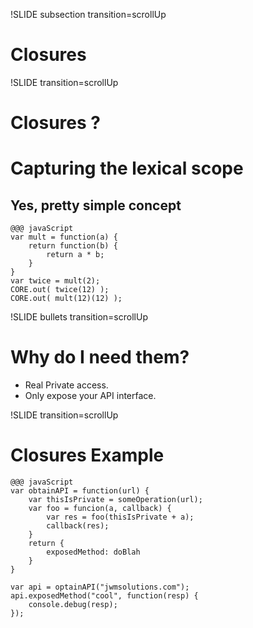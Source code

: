 !SLIDE subsection transition=scrollUp

# Closures #

!SLIDE transition=scrollUp

# Closures ? #

# Capturing the lexical scope #
## Yes, pretty simple concept ##

    @@@ javaScript
    var mult = function(a) {
        return function(b) {
            return a * b;
        }
    }
    var twice = mult(2);
    CORE.out( twice(12) );
    CORE.out( mult(12)(12) );

!SLIDE bullets transition=scrollUp

# Why do I need them? #

* Real Private access.
* Only expose your API interface.

!SLIDE transition=scrollUp

# Closures Example  #

    @@@ javaScript
    var obtainAPI = function(url) {
        var thisIsPrivate = someOperation(url);
        var foo = funcion(a, callback) {
            var res = foo(thisIsPrivate + a);
            callback(res);
        }
        return {
            exposedMethod: doBlah
        }
    }

    var api = optainAPI("jwmsolutions.com");
    api.exposedMethod("cool", function(resp) {
        console.debug(resp);
    });

